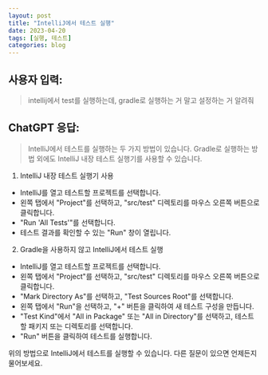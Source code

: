 ```yaml
---
layout: post
title: "IntelliJ에서 테스트 실행"
date: 2023-04-20
tags: [실행, 테스트]
categories: blog
---
```


## 사용자 입력:
> intellij에서 test를 실행하는데, gradle로 실행하는 거 말고 설정하는 거 알려줘

## ChatGPT 응답:
> IntelliJ에서 테스트를 실행하는 두 가지 방법이 있습니다. Gradle로 실행하는 방법 외에도 IntelliJ 내장 테스트 실행기를 사용할 수 있습니다.

1. IntelliJ 내장 테스트 실행기 사용

- IntelliJ를 열고 테스트할 프로젝트를 선택합니다.
- 왼쪽 탭에서 "Project"를 선택하고, "src/test" 디렉토리를 마우스 오른쪽 버튼으로 클릭합니다.
- "Run 'All Tests'"를 선택합니다.
- 테스트 결과를 확인할 수 있는 "Run" 창이 열립니다.

2. Gradle을 사용하지 않고 IntelliJ에서 테스트 실행

- IntelliJ를 열고 테스트할 프로젝트를 선택합니다.
- 왼쪽 탭에서 "Project"를 선택하고, "src/test" 디렉토리를 마우스 오른쪽 버튼으로 클릭합니다.
- "Mark Directory As"를 선택하고, "Test Sources Root"를 선택합니다.
- 왼쪽 탭에서 "Run"을 선택하고, "+" 버튼을 클릭하여 새 테스트 구성을 만듭니다.
- "Test Kind"에서 "All in Package" 또는 "All in Directory"를 선택하고, 테스트할 패키지 또는 디렉토리를 선택합니다.
- "Run" 버튼을 클릭하여 테스트를 실행합니다.

위의 방법으로 IntelliJ에서 테스트를 실행할 수 있습니다. 다른 질문이 있으면 언제든지 물어보세요.

